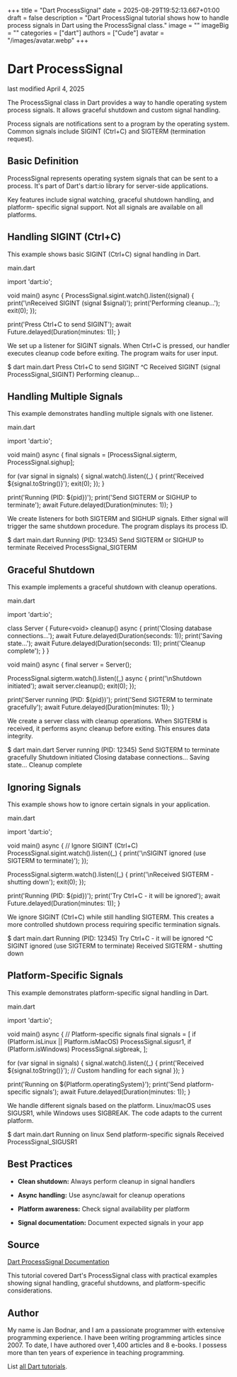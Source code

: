+++
title = "Dart ProcessSignal"
date = 2025-08-29T19:52:13.667+01:00
draft = false
description = "Dart ProcessSignal tutorial shows how to handle process signals in Dart using the ProcessSignal class."
image = ""
imageBig = ""
categories = ["dart"]
authors = ["Cude"]
avatar = "/images/avatar.webp"
+++

# Dart ProcessSignal

last modified April 4, 2025

The ProcessSignal class in Dart provides a way to handle operating
system process signals. It allows graceful shutdown and custom signal handling.

Process signals are notifications sent to a program by the operating system.
Common signals include SIGINT (Ctrl+C) and SIGTERM (termination request).

## Basic Definition

ProcessSignal represents operating system signals that can be sent
to a process. It's part of Dart's dart:io library for server-side
applications.

Key features include signal watching, graceful shutdown handling, and platform-
specific signal support. Not all signals are available on all platforms.

## Handling SIGINT (Ctrl+C)

This example shows basic SIGINT (Ctrl+C) signal handling in Dart.

main.dart
  

import 'dart:io';

void main() async {
  ProcessSignal.sigint.watch().listen((signal) {
    print('\nReceived SIGINT (signal $signal)');
    print('Performing cleanup...');
    exit(0);
  });

  print('Press Ctrl+C to send SIGINT');
  await Future.delayed(Duration(minutes: 1));
}

We set up a listener for SIGINT signals. When Ctrl+C is pressed, our handler
executes cleanup code before exiting. The program waits for user input.

$ dart main.dart
Press Ctrl+C to send SIGINT
^C
Received SIGINT (signal ProcessSignal_SIGINT)
Performing cleanup...

## Handling Multiple Signals

This example demonstrates handling multiple signals with one listener.

main.dart
  

import 'dart:io';

void main() async {
  final signals = [ProcessSignal.sigterm, ProcessSignal.sighup];
  
  for (var signal in signals) {
    signal.watch().listen((_) {
      print('Received ${signal.toString()}');
      exit(0);
    });
  }

  print('Running (PID: ${pid})');
  print('Send SIGTERM or SIGHUP to terminate');
  await Future.delayed(Duration(minutes: 1));
}

We create listeners for both SIGTERM and SIGHUP signals. Either signal will
trigger the same shutdown procedure. The program displays its process ID.

$ dart main.dart
Running (PID: 12345)
Send SIGTERM or SIGHUP to terminate
Received ProcessSignal_SIGTERM

## Graceful Shutdown

This example implements a graceful shutdown with cleanup operations.

main.dart
  

import 'dart:io';

class Server {
  Future&lt;void&gt; cleanup() async {
    print('Closing database connections...');
    await Future.delayed(Duration(seconds: 1));
    print('Saving state...');
    await Future.delayed(Duration(seconds: 1));
    print('Cleanup complete');
  }
}

void main() async {
  final server = Server();
  
  ProcessSignal.sigterm.watch().listen((_) async {
    print('\nShutdown initiated');
    await server.cleanup();
    exit(0);
  });

  print('Server running (PID: ${pid})');
  print('Send SIGTERM to terminate gracefully');
  await Future.delayed(Duration(minutes: 1));
}

We create a server class with cleanup operations. When SIGTERM is received,
it performs async cleanup before exiting. This ensures data integrity.

$ dart main.dart
Server running (PID: 12345)
Send SIGTERM to terminate gracefully
Shutdown initiated
Closing database connections...
Saving state...
Cleanup complete

## Ignoring Signals

This example shows how to ignore certain signals in your application.

main.dart
  

import 'dart:io';

void main() async {
  // Ignore SIGINT (Ctrl+C)
  ProcessSignal.sigint.watch().listen((_) {
    print('\nSIGINT ignored (use SIGTERM to terminate)');
  });

  ProcessSignal.sigterm.watch().listen((_) {
    print('\nReceived SIGTERM - shutting down');
    exit(0);
  });

  print('Running (PID: ${pid})');
  print('Try Ctrl+C - it will be ignored');
  await Future.delayed(Duration(minutes: 1));
}

We ignore SIGINT (Ctrl+C) while still handling SIGTERM. This creates a more
controlled shutdown process requiring specific termination signals.

$ dart main.dart
Running (PID: 12345)
Try Ctrl+C - it will be ignored
^C
SIGINT ignored (use SIGTERM to terminate)
Received SIGTERM - shutting down

## Platform-Specific Signals

This example demonstrates platform-specific signal handling in Dart.

main.dart
  

import 'dart:io';

void main() async {
  // Platform-specific signals
  final signals = [
    if (Platform.isLinux || Platform.isMacOS) ProcessSignal.sigusr1,
    if (Platform.isWindows) ProcessSignal.sigbreak,
  ];

  for (var signal in signals) {
    signal.watch().listen((_) {
      print('Received ${signal.toString()}');
      // Custom handling for each signal
    });
  }

  print('Running on ${Platform.operatingSystem}');
  print('Send platform-specific signals');
  await Future.delayed(Duration(minutes: 1));
}

We handle different signals based on the platform. Linux/macOS uses SIGUSR1,
while Windows uses SIGBREAK. The code adapts to the current platform.

$ dart main.dart
Running on linux
Send platform-specific signals
Received ProcessSignal_SIGUSR1

## Best Practices

- **Clean shutdown:** Always perform cleanup in signal handlers

- **Async handling:** Use async/await for cleanup operations

- **Platform awareness:** Check signal availability per platform

- **Signal documentation:** Document expected signals in your app

## Source

[Dart ProcessSignal Documentation](https://api.dart.dev/stable/dart-io/ProcessSignal-class.html)

This tutorial covered Dart's ProcessSignal class with practical examples showing
signal handling, graceful shutdowns, and platform-specific considerations.

## Author

My name is Jan Bodnar, and I am a passionate programmer with extensive
programming experience. I have been writing programming articles since 2007.
To date, I have authored over 1,400 articles and 8 e-books. I possess more
than ten years of experience in teaching programming.

List [all Dart tutorials](/dart/).